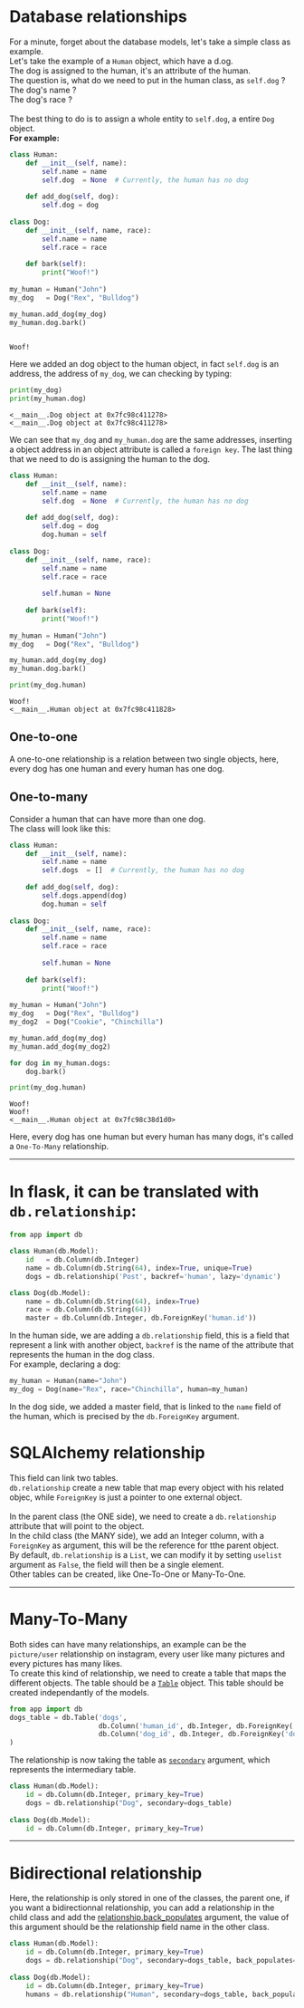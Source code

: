 # Database relationships

For a minute, forget about the database models, let's take a simple class as example.<br>
Let's take the example of a `Human` object, which have a d.og.<br>
The dog is assigned to the human, it's an attribute of the human.<br>
The question is, what do we need to put in the human class, as `self.dog` ? <br>
The dog's name ? <br>
The dog's race ? <br>
<br>
The best thing to do is to assign a whole entity to `self.dog`, a entire `Dog` object.<br>
__For example:__


```python
class Human:
    def __init__(self, name):
        self.name = name 
        self.dog  = None  # Currently, the human has no dog
    
    def add_dog(self, dog):
        self.dog = dog
        
class Dog:
    def __init__(self, name, race):
        self.name = name
        self.race = race
    
    def bark(self):
        print("Woof!")
        
my_human = Human("John")
my_dog   = Dog("Rex", "Bulldog") 

my_human.add_dog(my_dog)
my_human.dog.bark()
        
```

    Woof!
    

Here we added an dog object to the human object, in fact `self.dog` is an address, the address of `my_dog`, we can checking by typing:


```python
print(my_dog)
print(my_human.dog)
```

    <__main__.Dog object at 0x7fc98c411278>
    <__main__.Dog object at 0x7fc98c411278>
    

We can see that `my_dog` and `my_human.dog` are the same addresses, inserting a object address in an object attribute is called a `foreign key`. The last thing that we need to do is assigning the human to the dog.


```python
class Human:
    def __init__(self, name):
        self.name = name 
        self.dog  = None  # Currently, the human has no dog
    
    def add_dog(self, dog):
        self.dog = dog
        dog.human = self
        
class Dog:
    def __init__(self, name, race):
        self.name = name
        self.race = race
        
        self.human = None
        
    def bark(self):
        print("Woof!")
        
my_human = Human("John")
my_dog   = Dog("Rex", "Bulldog")

my_human.add_dog(my_dog)
my_human.dog.bark()

print(my_dog.human)
```

    Woof!
    <__main__.Human object at 0x7fc98c411828>
    

## One-to-one
A one-to-one relationship is a relation between two single objects, here, every dog has one human and every human has one dog.<br>

## One-to-many
Consider a human that can have more than one dog.<br>
The class will look like this:<br>


```python
class Human:
    def __init__(self, name):
        self.name = name 
        self.dogs  = []  # Currently, the human has no dog
    
    def add_dog(self, dog):
        self.dogs.append(dog)
        dog.human = self
        
class Dog:
    def __init__(self, name, race):
        self.name = name
        self.race = race
        
        self.human = None
        
    def bark(self):
        print("Woof!")
        
my_human = Human("John")
my_dog   = Dog("Rex", "Bulldog")
my_dog2  = Dog("Cookie", "Chinchilla")

my_human.add_dog(my_dog)
my_human.add_dog(my_dog2)

for dog in my_human.dogs:
    dog.bark()

print(my_dog.human)
```

    Woof!
    Woof!
    <__main__.Human object at 0x7fc98c38d1d0>
    

Here, every dog has one human but every human has many dogs, it's called a `One-To-Many` relationship.

***
# In flask, it can be translated with `db.relationship`:


```python
from app import db

class Human(db.Model):
    id   = db.Column(db.Integer)
    name = db.Column(db.String(64), index=True, unique=True)
    dogs = db.relationship('Post', backref='human', lazy='dynamic')

class Dog(db.Model):
    name = db.Column(db.String(64), index=True)
    race = db.Column(db.String(64))
    master = db.Column(db.Integer, db.ForeignKey('human.id'))

```

In the human side, we are adding a `db.relationship` field, this is a field that represent a link with another object, `backref` is the name of the attribute that represents the human in the dog class.<br>
For example, declaring a dog:<br>


```python
my_human = Human(name="John")
my_dog = Dog(name="Rex", race="Chinchilla", human=my_human)
```

In the dog side, we added a master field, that is linked to the `name` field of the human, which is precised by the `db.ForeignKey` argument.

# SQLAlchemy relationship
This field can link two tables.<br>
`db.relationship` create a new table that map every object with his related objec, while `ForeignKey` is just a pointer to one external object.<br><br>
In the parent class (the ONE side), we need to create a `db.relationship` attribute that will point to the object.<br>
In the child class (the MANY side), we add an Integer column, with a `ForeignKey` as argument, this will be the reference for tthe parent object.
<br>
By default, `db.relationship` is a `List`, we can modify it by setting `uselist` argument as `False`, the field will then be a single element.
<br>
Other tables can be created, like One-To-One or Many-To-One.

***
# Many-To-Many 

Both sides can have many relationships, an example can be the `picture/user` relationship on instagram, every user like many pictures and every pictures has many likes.<br>
To create this kind of relationship, we need to create a table that maps the different objects. The table should be a <a href="https://docs.sqlalchemy.org/en/13/core/metadata.html#sqlalchemy.schema.Table">`Table`</a> object. This table should be created independantly of the models.


```python
from app import db
dogs_table = db.Table('dogs',
                      db.Column('human_id', db.Integer, db.ForeignKey('human.id')),
                      db.Column('dog_id', db.Integer, db.ForeignKey('dog.id'))
)
```

The relationship is now taking the table as <a href="https://docs.sqlalchemy.org/en/13/orm/relationship_api.html#sqlalchemy.orm.relationship.params.secondary">`secondary`</a> argument, which represents the intermediary table.


```python
class Human(db.Model):
    id = db.Column(db.Integer, primary_key=True)
    dogs = db.relationship("Dog", secondary=dogs_table)
    
class Dog(db.Model):
    id = db.Column(db.Integer, primary_key=True)
```

***
# Bidirectional relationship
Here, the relationship is only stored in one of the classes, the parent one, if you want a bidirectionnal relationship, you can add a relationship in the child class and add the <a href="https://docs.sqlalchemy.org/en/13/orm/relationship_api.html#sqlalchemy.orm.relationship.params.back_populates">relationship.back_populates</a> argument, the value of this argument should be the relationship field name in the other class.


```python
class Human(db.Model):
    id = db.Column(db.Integer, primary_key=True)
    dogs = db.relationship("Dog", secondary=dogs_table, back_populates="humans")
    
class Dog(db.Model):
    id = db.Column(db.Integer, primary_key=True)
    humans = db.relationship("Human", secondary=dogs_table, back_populates="dogs")
```


```python

```
